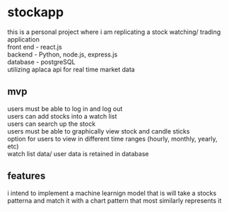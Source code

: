 # stockapp
this is a personal project where i am replicating a stock watching/ trading application <br>
front end - react.js<br>
backend - Python, node.js, express.js <br>
database - postgreSQL <br>
utilizing aplaca api for real time market data <br>
## mvp
users must be able to log in and log out <br>
users can add stocks into a watch list<br>
users can search up the stock<br>
users must be able to graphically view stock and candle sticks <br>
option for users to view in different time ranges (hourly, monthly, yearly, etc)<br>
watch list data/ user data is retained in database <br>
## features
i intend to implement a machine learnign model that is will take a stocks patterna and match it with a chart pattern that most similarly represents it

